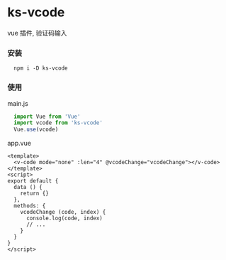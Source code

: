 # ks-vcode
vue 插件, 验证码输入

### 安装
``` npm
  npm i -D ks-vcode
```

### 使用
main.js
``` js
  import Vue from 'Vue'
  import vcode from 'ks-vcode'
  Vue.use(vcode)
```
app.vue
``` vue
<template>
  <v-code mode="none" :len="4" @vcodeChange="vcodeChange"></v-code>
</template>
<script>
export default {
  data () {
    return {}
  },
  methods: {
    vcodeChange (code, index) {
      console.log(code, index)
      // ...
    }
  }
}
</script> 
```
